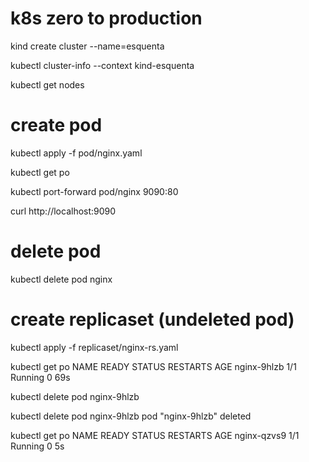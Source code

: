 # k8s zero to production

kind create cluster --name=esquenta

kubectl cluster-info --context kind-esquenta

kubectl get nodes

# create pod

kubectl apply -f pod/nginx.yaml

kubectl get po

kubectl port-forward pod/nginx 9090:80

curl http://localhost:9090

# delete pod

kubectl delete pod nginx

# create replicaset (undeleted pod)

kubectl apply -f replicaset/nginx-rs.yaml

kubectl get po
NAME          READY   STATUS    RESTARTS   AGE
nginx-9hlzb   1/1     Running   0          69s

kubectl delete pod nginx-9hlzb

kubectl delete pod nginx-9hlzb 
pod "nginx-9hlzb" deleted

kubectl get po
NAME          READY   STATUS    RESTARTS   AGE
nginx-qzvs9   1/1     Running   0          5s
